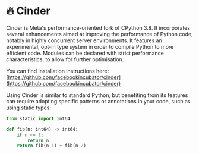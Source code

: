 # 🔥 Cinder

Cinder is Meta's performance-oriented fork of CPython 3.8. It incorporates several enhancements aimed at improving the performance of Python code, notably in highly concurrent server environments. It features an experimental, opt-in type system in order to compile Python to more efficient code. Modules can be declared with strict performance characteristics, to allow for further optimisation. 

You can find installation instructions here: [https://github.com/facebookincubator/cinder](https://github.com/facebookincubator/cinder)

Using Cinder is similar to standard Python, but benefiting from its features can require adopting specific patterns or annotations in your code, such as using static types:

```python
from static import int64

def fib(n: int64) -> int64:
    if n <= 1:
        return n
    return fib(n-1) + fib(n-2)
```



